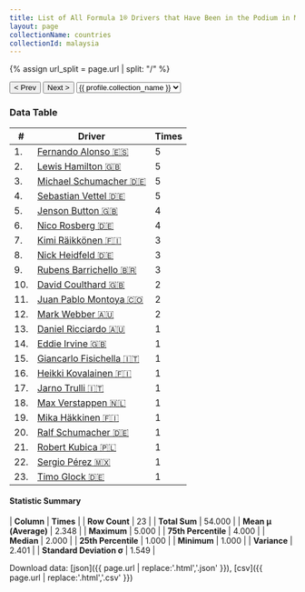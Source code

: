 ```yaml
---
title: List of All Formula 1® Drivers that Have Been in the Podium in Malaysia by Number of Times
layout: page
collectionName: countries
collectionId: malaysia
---
```


{% assign url_split = page.url | split: "/" %}
<div id="collection-navigation">
<button onclick="selector.options[selector.selectedIndex-1].value && (window.location = selector.options[selector.selectedIndex-1].value);">&lt; Prev</button>
<button onclick="selector.options[selector.selectedIndex+1].value && (window.location = selector.options[selector.selectedIndex+1].value);">Next &gt;</button>
<select id="selector" onchange="this.options[this.selectedIndex].value && (window.location = this.options[this.selectedIndex].value);">
  {% for collectionId in site.data[page.collectionName].refs %}
    {% if collectionId == page.collectionId %}
      {% assign selected = "selected" %}
    {% else %}
      {% assign selected = "" %}
    {% endif %}
    {% assign profile = site.data[page.collectionName][collectionId].profile %}
    <option value="/f1/{{ page.collectionName }}/{{ collectionId }}/{{ url_split[4] }}" {{ selected }}>{{ profile.collection_name }}</option>
  {% endfor %}
</select>
</div>

<canvas id="chart" width="400" height="180"></canvas>
<script>
var data = {
    "datasets": [
        {
            "backgroundColor": [
                "#9C8E8D",
                "#9C8E8D",
                "#9C8E8D",
                "#9C8E8D",
                "#9C8E8D",
                "#9C8E8D",
                "#9C8E8D",
                "#9C8E8D",
                "#9C8E8D",
                "#9C8E8D",
                "#9C8E8D",
                "#9C8E8D",
                "#9C8E8D",
                "#9C8E8D",
                "#9C8E8D",
                "#9C8E8D",
                "#9C8E8D",
                "#9C8E8D",
                "#9C8E8D",
                "#9C8E8D",
                "#9C8E8D",
                "#9C8E8D",
                "#9C8E8D"
            ],
            "borderColor": [
                "#1D181E",
                "#1D181E",
                "#1D181E",
                "#1D181E",
                "#1D181E",
                "#1D181E",
                "#1D181E",
                "#1D181E",
                "#1D181E",
                "#1D181E",
                "#1D181E",
                "#1D181E",
                "#1D181E",
                "#1D181E",
                "#1D181E",
                "#1D181E",
                "#1D181E",
                "#1D181E",
                "#1D181E",
                "#1D181E",
                "#1D181E",
                "#1D181E",
                "#1D181E"
            ],
            "borderWidth": 1,
            "data": [
                5.0,
                5.0,
                5.0,
                5.0,
                4.0,
                4.0,
                3.0,
                3.0,
                3.0,
                2.0,
                2.0,
                2.0,
                1.0,
                1.0,
                1.0,
                1.0,
                1.0,
                1.0,
                1.0,
                1.0,
                1.0,
                1.0,
                1.0
            ],
            "label": "Times"
        }
    ],
    "labels": [
        "Fernando Alonso",
        "Lewis Hamilton",
        "Michael Schumacher",
        "Sebastian Vettel",
        "Jenson Button",
        "Nico Rosberg",
        "Kimi Räikkönen",
        "Nick Heidfeld",
        "Rubens Barrichello",
        "David Coulthard",
        "Juan Pablo Montoya",
        "Mark Webber",
        "Daniel Ricciardo",
        "Eddie Irvine",
        "Giancarlo Fisichella",
        "Heikki Kovalainen",
        "Jarno Trulli",
        "Max Verstappen",
        "Mika Häkkinen",
        "Ralf Schumacher",
        "Robert Kubica",
        "Sergio Pérez",
        "Timo Glock"
    ]
};
var options = {
  legend: {
    display: false
  },
  scales: {
    xAxes: [{
      ticks: {
        beginAtZero: true,
        maxRotation: 180,
        display: window.innerWidth > 800
      }
    }],
    yAxes: [{
      ticks: {
        beginAtZero: true
      }
    }]
  },
  onResize: function(chart, size) {
    chart.options.scales.xAxes[0].ticks.display = size.width > 800;
  }
};
var chart = new Chart("chart", {
    data: data,
    type: 'bar',
    options: options
});
</script>



### Data Table

| # | Driver | Times |
|--|--|--|
| 1. | [Fernando Alonso 🇪🇸](/f1/drivers/alonso) | 5 |
| 2. | [Lewis Hamilton 🇬🇧](/f1/drivers/hamilton) | 5 |
| 3. | [Michael Schumacher 🇩🇪](/f1/drivers/michael_schumacher) | 5 |
| 4. | [Sebastian Vettel 🇩🇪](/f1/drivers/vettel) | 5 |
| 5. | [Jenson Button 🇬🇧](/f1/drivers/button) | 4 |
| 6. | [Nico Rosberg 🇩🇪](/f1/drivers/rosberg) | 4 |
| 7. | [Kimi Räikkönen 🇫🇮](/f1/drivers/raikkonen) | 3 |
| 8. | [Nick Heidfeld 🇩🇪](/f1/drivers/heidfeld) | 3 |
| 9. | [Rubens Barrichello 🇧🇷](/f1/drivers/barrichello) | 3 |
| 10. | [David Coulthard 🇬🇧](/f1/drivers/coulthard) | 2 |
| 11. | [Juan Pablo Montoya 🇨🇴](/f1/drivers/montoya) | 2 |
| 12. | [Mark Webber 🇦🇺](/f1/drivers/webber) | 2 |
| 13. | [Daniel Ricciardo 🇦🇺](/f1/drivers/ricciardo) | 1 |
| 14. | [Eddie Irvine 🇬🇧](/f1/drivers/irvine) | 1 |
| 15. | [Giancarlo Fisichella 🇮🇹](/f1/drivers/fisichella) | 1 |
| 16. | [Heikki Kovalainen 🇫🇮](/f1/drivers/kovalainen) | 1 |
| 17. | [Jarno Trulli 🇮🇹](/f1/drivers/trulli) | 1 |
| 18. | [Max Verstappen 🇳🇱](/f1/drivers/max_verstappen) | 1 |
| 19. | [Mika Häkkinen 🇫🇮](/f1/drivers/hakkinen) | 1 |
| 20. | [Ralf Schumacher 🇩🇪](/f1/drivers/ralf_schumacher) | 1 |
| 21. | [Robert Kubica 🇵🇱](/f1/drivers/kubica) | 1 |
| 22. | [Sergio Pérez 🇲🇽](/f1/drivers/perez) | 1 |
| 23. | [Timo Glock 🇩🇪](/f1/drivers/glock) | 1 |

#### Statistic Summary

| **Column** | **Times** |
| **Row Count** | 23 |
| **Total Sum** | 54.000 |
| **Mean μ (Average)** | 2.348 |
| **Maximum** | 5.000 |
| **75th Percentile** | 4.000 |
| **Median** | 2.000 |
| **25th Percentile** | 1.000 |
| **Minimum** | 1.000 |
| **Variance** | 2.401 |
| **Standard Deviation σ** | 1.549 |

Download data: [json]({{ page.url | replace:'.html','.json' }}), [csv]({{ page.url | replace:'.html','.csv' }})
